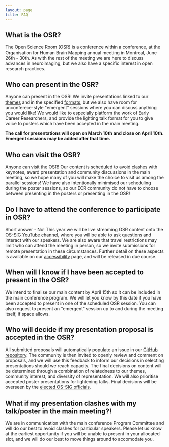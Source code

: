 ```yaml
---
layout: page
title: FAQ
---
```


## What is the OSR?
The Open Science Room (OSR) is a conference within a conference, at the Organisation for Human Brain Mapping annual meeting in Montreal, June 26th - 30th. As with the rest of the meeting we are here to discuss advances in neuroimaging, but we also have a specific interest in open research practices.

## Who can present in the OSR?
Anyone can present in the OSR! We invite presentations linked to our [themes](themes.md) and in the specified [formats](formats.md), but we also have room for unconferece-style "emergent" sessions where you can discuss anything you would like! We would like to especially platform the work of Early Career Researchers, and provide the lighting talk format for you to give voice to posters which have been accepted in the main meeting.

**The call for presentations will open on March 10th and close on April 10th. Emergent sessions may be added after that time.**


## Who can visit the OSR?
Anyone can visit the OSR! Our content is scheduled to avoid clashes with keynotes, award presentation and community discussions in the main meeting, so we hope many of you will make the choice to visit us among the parallel sessions! We have also intentionally minimised our scheduling during the poster sessions, so our ECR community do not have to choose between presenting in the posters or presenting in the OSR!

## Do I have to attend the conference to participate in OSR?
Short answer - No! This year we will be live streaming OSR content onto the [OS-SIG YouTube channel](https://www.youtube.com/channel/UChvSitFvqGDeA1y7MJs4CGQ), where you will be able to ask questions and interact with our speakers. We are also aware that travel restrictions may limit who can attend the meeting in person, so we invite submissions for remote presentation in these circumstances. Further detail on these aspects is available on our [accessibility](accessibility.md) page, and will be released in due course.


## When will I know if I have been accepted to present in the OSR?
We intend to finalise our main content by April 15th so it can be included in the main conference program. We will let you know by this date if you have been accepted to present in one of the scheduled OSR session. You can also request to present an "emergent" session up to and during the meeting itself, if space allows.


## Who will decide if my presentation proposal is accepted in the OSR?
All submitted proposals will automatically populate an issue in our <a href="https://github.com/ohbm/osr2020">GitHub repository</a>. The community is then invited to openly review and comment on proposals, and we will use this feedback to inform our decisions in selecting presentations should we reach capacity. The final decisions on content will be determined through a combination of relatedness to our themes, community interest, and diversity of representation. We will also prioritise accepted poster presentations for lightening talks. Final decisions will be overseen by the <a href="https://ossig.netlify.com/">elected OS-SIG officials</a>.


## What if my presentation clashes with my talk/poster in the main meeting?!
We are in communication with the main conference Program Committee and will do our best to avoid clashes for particular speakers. Please let us know at the earliest opportunity if you will be unable to present in your allocated slot, and we will do our best to move things around to accomodate you.
